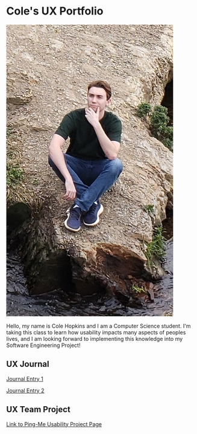 # Cole's UX Portfolio

![alt text](assets/profile.jpg "Profile")

Hello, my name is Cole Hopkins and I am a Computer Science student. I'm taking this class to learn how usability impacts many aspects of peoples lives, and I am looking forward to implementing this knowledge into my Software Engineering Project!

## UX Journal

[Journal Entry 1](j01/)

[Journal Entry 2](j02/)

## UX Team Project

[Link to Ping-Me Usability Project Page](https://usabilityengineering.github.io/Ping-Me/)
